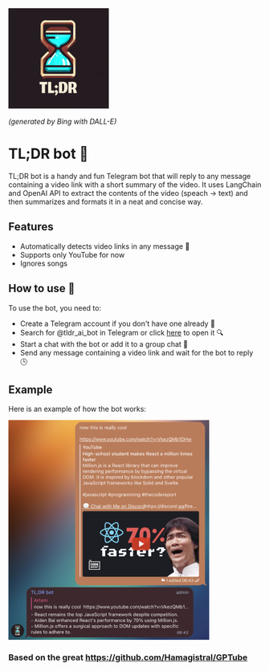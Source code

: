 <img src="media/avatar.png" width="200" height="200">

_(generated by Bing with DALL-E)_

# TL;DR bot 📜

TL;DR bot is a handy and fun Telegram bot that will reply to any message containing a video link with a short summary of the video. It uses LangChain and OpenAI API to extract the contents of the video (speach -> text) and then summarizes and formats it in a neat and concise way.

## Features

- Automatically detects video links in any message 🔎
- Supports only YouTube for now
- Ignores songs

## How to use 🤔

To use the bot, you need to:

- Create a Telegram account if you don't have one already 📲
- Search for @tldr_ai_bot in Telegram or click [here](https://t.me/tldr_ai_bot) to open it 🔍
- Start a chat with the bot or add it to a group chat 💬
- Send any message containing a video link and wait for the bot to reply 🕒

## Example

Here is an example of how the bot works:

<img src="media/demo.png" width="400">  


### Based on the great https://github.com/Hamagistral/GPTube
